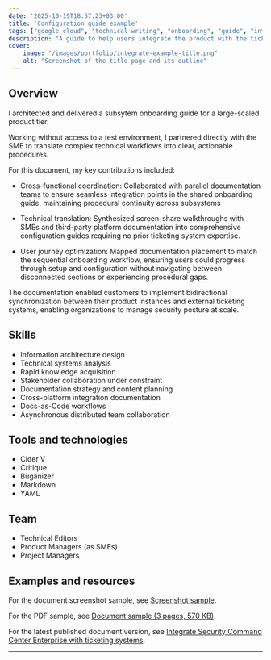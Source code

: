 ```yaml
---
date: '2025-10-19T18:57:23+03:00'
title: 'Configuration guide example'
tags: ["google cloud", "technical writing", "onboarding", "guide", "information architecture"]
description: "A guide to help users integrate the product with the ticketing system of their choice"
cover:
    image: "/images/portfolio/integrate-example-title.png"
    alt: "Screenshot of the title page and its outline"
---
```


## Overview

I architected and delivered a subsytem onboarding guide for a large-scaled product tier.

Working without access to a test environment, I partnered directly with the SME to translate complex technical workflows into clear, actionable procedures.

For this document, my key contributions included:

- Cross-functional coordination: Collaborated with parallel documentation teams to ensure seamless integration points in the shared onboarding guide, maintaining procedural continuity across subsystems

- Technical translation: Synthesized screen-share walkthroughs with SMEs and third-party platform documentation into comprehensive configuration guides requiring no prior ticketing system expertise.

- User journey optimization: Mapped documentation placement to match the sequential onboarding workflow, ensuring users could progress through setup and configuration without navigating between disconnected sections or experiencing procedural gaps.

The documentation enabled customers to implement bidirectional synchronization between their product instances and external ticketing systems, enabling organizations to manage security posture at scale.

## Skills

- Information architecture design
- Technical systems analysis
- Rapid knowledge acquisition
- Stakeholder collaboration under constraint
- Documentation strategy and content planning
- Cross-platform integration documentation
- Docs-as-Code workflows
- Asynchronous distributed team collaboration

## Tools and technologies

- Cider V
- Critique
- Buganizer
- Markdown
- YAML

## Team

- Technical Editors
- Product Managers (as SMEs)
- Project Managers

## Examples and resources

For the document screenshot sample, see <a href="/images/portfolio/integrate-2.png" target="_blank" rel="noopener noreferrer">Screenshot sample</a>.

For the PDF sample, see <a href="/files/portfolio/integrate-ticketing-systems_sample.pdf" target="_blank" rel="noopener noreferrer">Document sample (3 pages, 570 KB)</a>.

For the latest published document version, see
[Integrate Security Command Center Enterprise with ticketing systems](https://cloud.google.com/security-command-center/docs/integrate-ticketing-systems).

---
